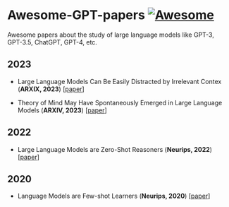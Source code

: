 # Awesome-GPT-papers [![Awesome](https://awesome.re/badge.svg)](https://awesome.re)

Awesome papers about the study of large language models like GPT-3, GPT-3.5, ChatGPT, GPT-4, etc.

## 2023

* Large Language Models Can Be Easily Distracted by Irrelevant Contex (**ARXIX, 2023**) [[paper](https://arxiv.org/pdf/2302.00093.pdf)]

* Theory of Mind May Have Spontaneously Emerged in Large Language Models (**ARXIV, 2023**) [[paper](https://arxiv.org/ftp/arxiv/papers/2302/2302.02083.pdf)]

## 2022

* Large Language Models are Zero-Shot Reasoners (**Neurips, 2022**) [[paper](https://arxiv.org/pdf/2205.11916.pdf)]

## 2020

* Language Models are Few-shot Learners (**Neurips, 2020**) [[paper](https://arxiv.org/pdf/2005.14165.pdf)]
